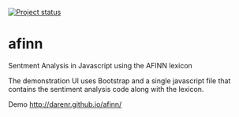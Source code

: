 [![Project status](https://img.shields.io/badge/Project%20Status-Complete-brightgreen.svg)](#status)

afinn
=====

Sentment Analysis in Javascript using the AFINN lexicon

The demonstration UI uses Bootstrap and a single javascript file that contains
the sentiment analysis code along with the lexicon.

Demo http://darenr.github.io/afinn/
